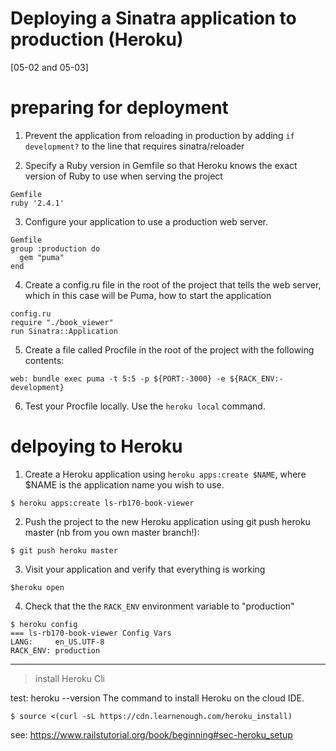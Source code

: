 # Deploying a Sinatra application to production (Heroku)
[05-02 and 05-03]

# preparing for deployment
1. Prevent the application from reloading in production by
adding `if development?` to the line that requires
sinatra/reloader

2. Specify a Ruby version in Gemfile so that Heroku knows
the exact version of Ruby to use when serving the project
```
Gemfile
ruby '2.4.1'
```

3. Configure your application to use a production web server.
```
Gemfile
group :production do
  gem "puma"
end
```

4. Create a config.ru file in the root of the project that
tells the web server, which in this case will be Puma, how
to start the application
```
config.ru
require "./book_viewer"
run Sinatra::Application
```

5. Create a file called Procfile in the root of the project
with the following contents:
```
web: bundle exec puma -t 5:5 -p ${PORT:-3000} -e ${RACK_ENV:-development}
```
6. Test your Procfile locally. Use the `heroku local` command.


# delpoying to Heroku
1. Create a Heroku application using `heroku apps:create $NAME`, where
$NAME is the application name you wish to use.
```
$ heroku apps:create ls-rb170-book-viewer
```

2. Push the project to the new Heroku application using git push
heroku master (nb from you own master branch!):
```
$ git push heroku master
```

3. Visit your application and verify that everything is working
```
$heroku open
```

4. Check that the the `RACK_ENV` environment variable to "production"
```
$ heroku config
=== ls-rb170-book-viewer Config Vars
LANG:     en_US.UTF-8
RACK_ENV: production
```

***

> install Heroku Cli

test: heroku --version
The command to install Heroku on the cloud IDE.
```
$ source <(curl -sL https://cdn.learnenough.com/heroku_install)
```
see: https://www.railstutorial.org/book/beginning#sec-heroku_setup